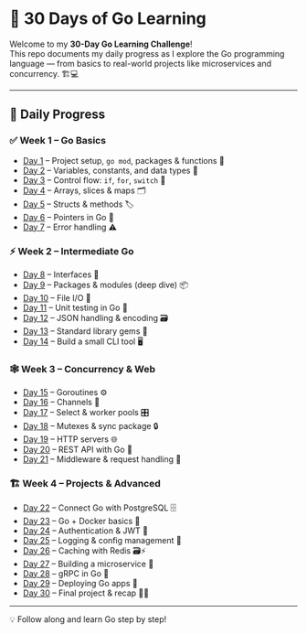 # 🚀 30 Days of Go Learning

Welcome to my **30-Day Go Learning Challenge**!  
This repo documents my daily progress as I explore the Go programming language — from basics to real-world projects like microservices and concurrency. 🏗️💻

---

## 📅 Daily Progress

### ✅ Week 1 – Go Basics
- [Day 1](day1/) – Project setup, `go mod`, packages & functions 📂
- [Day 2](day2/) – Variables, constants, and data types 🔢
- [Day 3](day3/) – Control flow: `if`, `for`, `switch` 🔀
- [Day 4](day4/) – Arrays, slices & maps 🗂️
- [Day 5](day5/) – Structs & methods 🏷️
- [Day 6](day6/) – Pointers in Go 📍
- [Day 7](day7/) – Error handling ⚠️

### ⚡ Week 2 – Intermediate Go
- [Day 8](day8/) – Interfaces 🧩
- [Day 9](day9/) – Packages & modules (deep dive) 📦
- [Day 10](day10/) – File I/O 📄
- [Day 11](day11/) – Unit testing in Go 🧪
- [Day 12](day12/) – JSON handling & encoding 🗃️
- [Day 13](day13/) – Standard library gems 💎
- [Day 14](day14/) – Build a small CLI tool 🖥️

### 🕸️ Week 3 – Concurrency & Web
- [Day 15](day15/) – Goroutines ⚙️
- [Day 16](day16/) – Channels 🔗
- [Day 17](day17/) – Select & worker pools 🎛️
- [Day 18](day18/) – Mutexes & sync package 🔒
- [Day 19](day19/) – HTTP servers 🌐
- [Day 20](day20/) – REST API with Go 🔁
- [Day 21](day21/) – Middleware & request handling 🧵

### 🏗️ Week 4 – Projects & Advanced
- [Day 22](day22/) – Connect Go with PostgreSQL 🗄️
- [Day 23](day23/) – Go + Docker basics 🐳
- [Day 24](day24/) – Authentication & JWT 🔑
- [Day 25](day25/) – Logging & config management 📝
- [Day 26](day26/) – Caching with Redis 🗃️⚡
- [Day 27](day27/) – Building a microservice 🏢
- [Day 28](day28/) – gRPC in Go 📡
- [Day 29](day29/) – Deploying Go apps 🚀
- [Day 30](day30/) – Final project & recap 🎉🎯

---

💡 Follow along and learn Go step by step!
